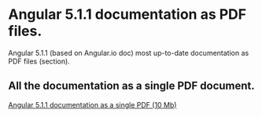 # Angular 5.1.1 documentation as PDF files.

Angular 5.1.1 (based on Angular.io doc) most up-to-date documentation as PDF files (section).

## All the documentation as a single PDF document.

[Angular 5.1.1 documentation as a single PDF (10 Mb)](https://github.com/nblavoie/angular-documentation-pdf/blob/master/Angular_5.1.1_documentation.pdf)